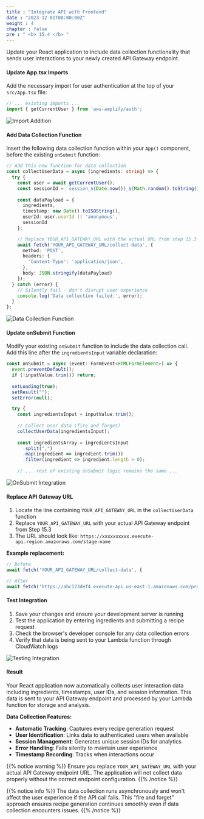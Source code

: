 ```yaml
---
title : "Integrate API with Frontend"
date : "2023-12-01T00:00:00Z"
weight : 4
chapter : false
pre : " <b> 15.4 </b> "
---
```


Update your React application to include data collection functionality that sends user interactions to your newly created API Gateway endpoint.

#### Update App.tsx Imports

Add the necessary import for user authentication at the top of your `src/App.tsx` file:

```typescript
// ... existing imports ...
import { getCurrentUser } from 'aws-amplify/auth';
```

![Import Addition](/images/15/15-14.png?featherlight=false&width=90pc)

#### Add Data Collection Function

Insert the following data collection function within your `App()` component, before the existing `onSubmit` function:

```typescript
// Add this new function for data collection
const collectUserData = async (ingredients: string) => {
  try {
    const user = await getCurrentUser();
    const sessionId = `session_${Date.now()}_${Math.random().toString(36).substr(2, 9)}`;
    
    const dataPayload = {
      ingredients,
      timestamp: new Date().toISOString(),
      userId: user.userId || 'anonymous',
      sessionId
    };

    // Replace YOUR_API_GATEWAY_URL with the actual URL from step 15.3
    await fetch('YOUR_API_GATEWAY_URL/collect-data', {
      method: 'POST',
      headers: {
        'Content-Type': 'application/json',
      },
      body: JSON.stringify(dataPayload)
    });
  } catch (error) {
    // Silently fail - don't disrupt user experience
    console.log('Data collection failed:', error);
  }
};
```

![Data Collection Function](/images/15/15-15.png?featherlight=false&width=90pc)

#### Update onSubmit Function

Modify your existing `onSubmit` function to include the data collection call. Add this line after the `ingredientsInput` variable declaration:

```typescript
const onSubmit = async (event: FormEvent<HTMLFormElement>) => {
  event.preventDefault();
  if (!inputValue.trim()) return;
  
  setLoading(true);
  setResult("");
  setError(null);

  try {
    const ingredientsInput = inputValue.trim();
    
    // Collect user data (fire and forget)
    collectUserData(ingredientsInput);
    
    const ingredientsArray = ingredientsInput
      .split(",")
      .map(ingredient => ingredient.trim())
      .filter(ingredient => ingredient.length > 0);
    
    // ... rest of existing onSubmit logic remains the same ...
```

![OnSubmit Integration](/images/15/15-16.png?featherlight=false&width=90pc)

#### Replace API Gateway URL

1. Locate the line containing `YOUR_API_GATEWAY_URL` in the `collectUserData` function
2. Replace `YOUR_API_GATEWAY_URL` with your actual API Gateway endpoint from Step 15.3
3. The URL should look like: `https://xxxxxxxxxx.execute-api.region.amazonaws.com/stage-name`

**Example replacement:**
```typescript
// Before
await fetch('YOUR_API_GATEWAY_URL/collect-data', {

// After  
await fetch('https://abc123def4.execute-api.us-east-1.amazonaws.com/prod/collect-data', {
```

#### Test Integration

1. Save your changes and ensure your development server is running
2. Test the application by entering ingredients and submitting a recipe request
3. Check the browser's developer console for any data collection errors
4. Verify that data is being sent to your Lambda function through CloudWatch logs

![Testing Integration](/images/15/15-4-5.png?featherlight=false&width=90pc)

#### Result

Your React application now automatically collects user interaction data including ingredients, timestamps, user IDs, and session information. This data is sent to your API Gateway endpoint and processed by your Lambda function for storage and analysis.

**Data Collection Features:**
- **Automatic Tracking**: Captures every recipe generation request
- **User Identification**: Links data to authenticated users when available
- **Session Management**: Generates unique session IDs for analytics
- **Error Handling**: Fails silently to maintain user experience
- **Timestamp Recording**: Tracks when interactions occur

{{% notice warning %}}
Ensure you replace `YOUR_API_GATEWAY_URL` with your actual API Gateway endpoint URL. The application will not collect data properly without the correct endpoint configuration.
{{% /notice %}}

{{% notice info %}}
The data collection runs asynchronously and won't affect the user experience if the API call fails. This "fire and forget" approach ensures recipe generation continues smoothly even if data collection encounters issues.
{{% /notice %}}
